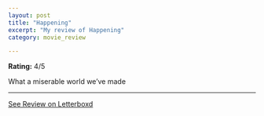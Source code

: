 ```yaml
---
layout: post
title: "Happening"
excerpt: "My review of Happening"
category: movie_review

---
```


**Rating:** 4/5

What a miserable world we’ve made

<hr>

[See Review on Letterboxd](https://boxd.it/3vVD9t)
